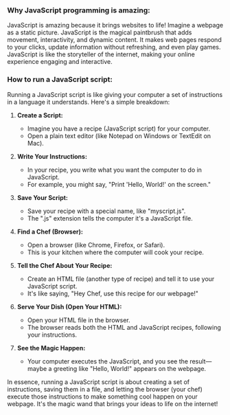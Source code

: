 

### Why JavaScript programming is amazing:

JavaScript is amazing because it brings websites to life! Imagine a webpage as a static picture. JavaScript is the magical paintbrush that adds movement, interactivity, and dynamic content. It makes web pages respond to your clicks, update information without refreshing, and even play games. JavaScript is like the storyteller of the internet, making your online experience engaging and interactive.

### How to run a JavaScript script:

Running a JavaScript script is like giving your computer a set of instructions in a language it understands. Here's a simple breakdown:

1. **Create a Script:**
   - Imagine you have a recipe (JavaScript script) for your computer.
   - Open a plain text editor (like Notepad on Windows or TextEdit on Mac).

2. **Write Your Instructions:**
   - In your recipe, you write what you want the computer to do in JavaScript.
   - For example, you might say, "Print 'Hello, World!' on the screen."

3. **Save Your Script:**
   - Save your recipe with a special name, like "myscript.js".
   - The ".js" extension tells the computer it's a JavaScript file.

4. **Find a Chef (Browser):**
   - Open a browser (like Chrome, Firefox, or Safari).
   - This is your kitchen where the computer will cook your recipe.

5. **Tell the Chef About Your Recipe:**
   - Create an HTML file (another type of recipe) and tell it to use your JavaScript script.
   - It's like saying, "Hey Chef, use this recipe for our webpage!"

6. **Serve Your Dish (Open Your HTML):**
   - Open your HTML file in the browser.
   - The browser reads both the HTML and JavaScript recipes, following your instructions.

7. **See the Magic Happen:**
   - Your computer executes the JavaScript, and you see the result—maybe a greeting like "Hello, World!" appears on the webpage.

In essence, running a JavaScript script is about creating a set of instructions, saving them in a file, and letting the browser (your chef) execute those instructions to make something cool happen on your webpage. It's the magic wand that brings your ideas to life on the internet!